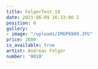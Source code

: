 ```yaml
---
title: FelgerTest_10
date: 2021-06-09 16:33:00 Z
position: 0
gallery:
- image: "/uploads/IMGP6989.JPG"
price: 2600
is_available: true
artist: Andreas Felger
number: '0010'
---
```


